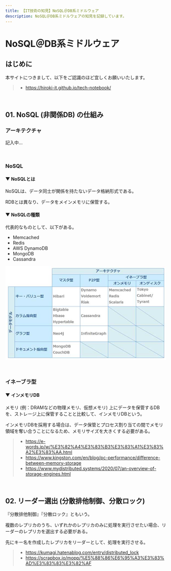 ```yaml
---
title: 【IT技術の知見】NoSQL＠DB系ミドルウェア
description: NoSQL＠DB系ミドルウェアの知見を記録しています。
---
```


# NoSQL＠DB系ミドルウェア

## はじめに

本サイトにつきまして、以下をご認識のほど宜しくお願いいたします。

> - https://hiroki-it.github.io/tech-notebook/

<br>

## 01. NoSQL (非関係DB) の仕組み

### アーキテクチャ

記入中...

<br>

### NoSQL

#### ▼ NoSQLとは

NoSQLは、データ同士が関係を持たないデータ格納形式である。

RDBとは異なり、データをメインメモリに保管する。

#### ▼ NoSQLの種類

代表的なものとして、以下がある。

- Memcached
- Redis
- AWS DynamoDB
- MongoDB
- Cassandra

![NoSQLの分類](https://raw.githubusercontent.com/hiroki-it/tech-notebook-images/master/images/NoSQLの種類.jpg)

<br>

### イネーブラ型

#### ▼ インメモリDB

メモリ (例：DRAMなどの物理メモリ、仮想メモリ) 上にデータを保管するDBを、ストレージ上に保管することと比較して、インメモリDBという。

インメモリDBを採用する場合は、データ保管とプロセス割り当ての間でメモリ領域を奪い合うことになるため、メモリサイズを大きくする必要がある。

> - https://e-words.jp/w/%E3%82%A4%E3%83%B3%E3%83%A1%E3%83%A2%E3%83%AA.html
> - https://www.kingston.com/en/blog/pc-performance/difference-between-memory-storage
> - https://www.mydistributed.systems/2020/07/an-overview-of-storage-engines.html

<br>

## 02. リーダー選出 (分散排他制御、分散ロック)

『分散排他制御』『分散ロック』ともいう。

複数のレプリカのうち、いずれかのレプリカのみに処理を実行させたい場合、リーダーのレプリカを選出する必要がある。

先にキー名を作成したレプリカをリーダーとして、処理を実行させる。

> - https://kumagi.hatenablog.com/entry/distributed_lock
> - https://scrapbox.io/mopp/%E5%88%86%E6%95%A3%E3%83%AD%E3%83%83%E3%82%AF

<br>
